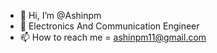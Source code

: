 - 👋 Hi, I’m @Ashinpm
- 🌱 Electronics And Communication Engineer
- 📫 How to reach me = ashinpm11@gmail.com
